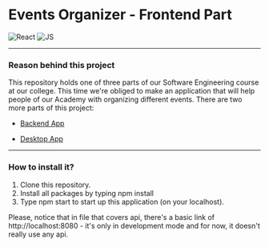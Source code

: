 # Events Organizer - Frontend Part
![React](https://img.shields.io/badge/Library-React-informational) ![JS](https://img.shields.io/badge/Language-JavaScript-yellow)

---

### Reason behind this project
This repository holds one of three parts of our Software Engineering course at our college. This time we're obliged to make an application that will help people of our Academy with organizing different events.
There are two more parts of this project:

* [Backend App](https://github.com/wtarsa/EventsOrganizerBackend)

* [Desktop App](https://github.com/Rados13/EventsOrganizerDesktop)

---

### How to install it?
1. Clone this repository.
2. Install all packages by typing npm install
3. Type npm start to start up this application (on your localhost).

Please, notice that in file that covers api, there's a basic link of http://localhost:8080 - it's only in development mode and for now, it doesn't really use any api.
